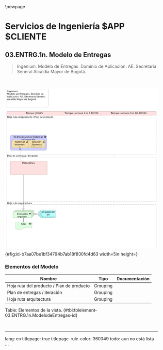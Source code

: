 
<div style="page-break-before: always;"></div>
\newpage

# Servicios de Ingeniería $APP $CLIENTE

## 03.ENTRG.1n. Modelo de Entregas

> Ingenium.  Modelo de Entregas. Dominio de Aplicación. AE. Secretaria Seneral Alcaldía Mayor de Bogotá.  

<br>


![03.ENTRG.1n. Modelo de Entregas. _Fuente: Propuesta servicios de ingeniería y evaluación de arquitectura $APP $CLIENTE (2025)_](images/03.ENTRG.1n.ModelodeEntregas.png){#fig:id-b7aa07be1bf34794b7ab18f800fd4d63 width=5in height=}

### Elementos del Modelo

| Nombre  | Tipo | Documentación |
|---------|------|---------------|
| Hoja ruta del producto / Plan de producto | Grouping |  |
| Plan de entregas / iteración | Grouping |  |
| Hoja ruta arquitectura | Grouping |  |

Table: Elementos de la vista. {#tbl:tblelement-03.ENTRG.1n.ModelodeEntregas-id}

<br>




---
lang: en
titlepage: true
titlepage-rule-color: 360049
todo: aun no está lista
...

